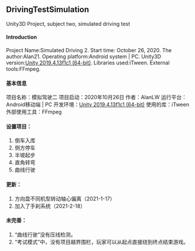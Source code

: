 
## DrivingTestSimulation
 Unity3D Project, subject two, simulated driving test
 
#### Introduction
Project Name:Simulated Driving 2.
Start time: ‎October 26, 2020.
The author:Alan21.
Operating platform:Android system | PC.
Unity3D version:[Unity 2019.4.13f1c1 (64-bit)](https://unity.cn/releases/full/2019).
Libraries used:iTween.
External tools:FFmpeg.

#### 基本信息
项目名称：模拟驾驶二
项目启动：‎2020‎年‎10‎月‎26‎日
作者：AlanLW
运行平台：Android移动端 | PC
开发环境：[Unity 2019.4.13f1c1 (64-bit)](https://unity.cn/releases/full/2019)
使用的库：iTween
外部使用工具：FFmpeg

#### 设置项目：
 1. 倒车入库
 3. 侧方停车　　
 4. 半坡起步　　
 5. 直角转弯　　
 6. 曲线行驶
 
#### 更新：
 1. 方向盘不同机型转动轴心偏离（2021-1-17） 
 2. 加入了手刹系统（2021-2-18）

#### 未完善：

 1. “曲线行驶”没有压线检测。 
 2. “考试模式”中，没有项目越界围栏，玩家可以从起点直接绕到终点结束游戏。
